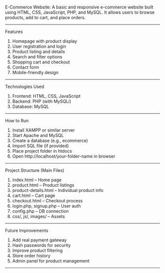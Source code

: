 E-Commerce Website: 
A basic and responsive e-commerce website built using HTML, CSS, JavaScript, PHP, and MySQL. It allows users to browse products, add to cart, and place orders.
________________________________________
Features
1.	Homepage with product display
2.	User registration and login
3.	Product listing and details
4.	Search and filter options
5.	Shopping cart and checkout
6.	Contact form
7.	Mobile-friendly design
________________________________________
Technologies Used
1.	Frontend: HTML, CSS, JavaScript
2.	Backend: PHP (with MySQLi)
3.	Database: MySQL
________________________________________
How to Run
1.	Install XAMPP or similar server
2.	Start Apache and MySQL
3.	Create a database (e.g., ecommerce)
4.	Import SQL file (if provided)
5.	Place project folder in htdocs
6.	Open http://localhost/your-folder-name in browser
________________________________________
Project Structure (Main Files)
1.	index.html – Home page
2.	product.html – Product listings
3.	product-details.html – Individual product info
4.	cart.html – Cart page
5.	checkout.html – Checkout process
6.	login.php, signup.php – User auth
7.	config.php – DB connection
8.	css/, js/, images/ – Assets
________________________________________
Future Improvements
1.	Add real payment gateway
2.	Hash passwords for security
3.	Improve product filtering
4.	Store order history
5.	Admin panel for product management
________________________________________
